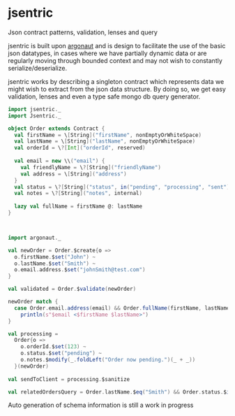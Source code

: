 # jsentric
Json contract patterns, validation, lenses and query

jsentric is built upon [argonaut][] and is design to facilitate the use of the basic json datatypes, in cases where we have partially dynamic data or are regularly moving through bounded context and may not wish to constantly serialize/deserialize.

jsentric works by describing a singleton contract which represents data we might wish to extract from the json data structure.  By doing so, we get easy validation, lenses and even a type safe mongo db query generator.

```scala
import jsentric._
import Jsentric._

object Order extends Contract {
  val firstName = \[String]("firstName", nonEmptyOrWhiteSpace)
  val lastName = \[String]("lastName", nonEmptyOrWhiteSpace)
  val orderId = \?[Int]("orderId", reserved)
  
  val email = new \\("email") {
    val friendlyName = \?[String]("friendlyName")
    val address = \[String]("address")
  }
  val status = \?[String]("status", in("pending", "processing", "sent") && reserved)
  val notes = \?[String]("notes", internal)
  
  lazy val fullName = firstName @: lastName
}



import argonaut._

val newOrder = Order.$create{o =>
  o.firstName.$set("John") ~
  o.lastName.$set("Smith") ~
  o.email.address.$set("johnSmith@test.com")
}

val validated = Order.$validate(newOrder)

newOrder match {
  case Order.email.address(email) && Order.fullName(firstName, lastName) =>
    println(s"$email <$firstName $lastName>")
}

val processing = 
  Order{o => 
    o.orderId.$set(123) ~ 
    o.status.$set("pending") ~ 
    o.notes.$modify(_.foldLeft("Order now pending.")(_ + _))
  }(newOrder)
  
val sendToClient = processing.$sanitize

val relatedOrdersQuery = Order.lastName.$eq("Smith") && Order.status.$in("processing", "sent")

```

Auto generation of schema information is still a work in progress

[argonaut]: http://argonaut.io/
